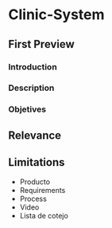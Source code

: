 # Clinic-System
## First Preview
### Introduction

### Description


### Objetives


## Relevance



## Limitations
- Producto
- Requirements
- Process
- Video
- Lista de cotejo


